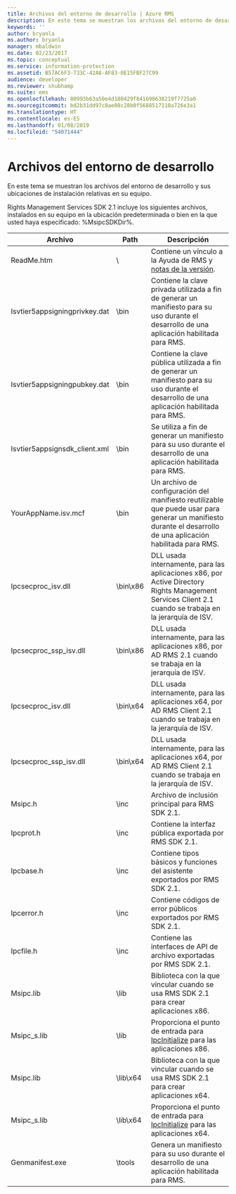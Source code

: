 ```yaml
---
title: Archivos del entorno de desarrollo | Azure RMS
description: En este tema se muestran los archivos del entorno de desarrollo y sus ubicaciones de instalación relativas en su equipo.
keywords: ''
author: bryanla
ms.author: bryanla
manager: mbaldwin
ms.date: 02/23/2017
ms.topic: conceptual
ms.service: information-protection
ms.assetid: B57AC6F3-733C-42A8-AF83-0E15FBF27C99
audience: developer
ms.reviewer: shubhamp
ms.suite: ems
ms.openlocfilehash: 80993b63a50e4d180429f841698638219f7725a0
ms.sourcegitcommit: bd2b31dd97c8ae08c28b0f5688517110a726e3a1
ms.translationtype: HT
ms.contentlocale: es-ES
ms.lasthandoff: 01/08/2019
ms.locfileid: "54071444"
---
```

# <a name="development-environment-files"></a>Archivos del entorno de desarrollo

En este tema se muestran los archivos del entorno de desarrollo y sus ubicaciones de instalación relativas en su equipo.

Rights Management Services SDK 2.1 incluye los siguientes archivos, instalados en su equipo en la ubicación predeterminada o bien en la que usted haya especificado: %MsipcSDKDir%.

|Archivo|Path|Descripción|
|----|----|-----------|
|ReadMe.htm| \ | Contiene un vínculo a la Ayuda de RMS y [notas de la versión](release-notes-rtm.md).|
|Isvtier5appsigningprivkey.dat|\bin|Contiene la clave privada utilizada a fin de generar un manifiesto para su uso durante el desarrollo de una aplicación habilitada para RMS.|
|Isvtier5appsigningpubkey.dat|\bin|Contiene la clave pública utilizada a fin de generar un manifiesto para su uso durante el desarrollo de una aplicación habilitada para RMS.|
|Isvtier5appsignsdk_client.xml|\bin|Se utiliza a fin de generar un manifiesto para su uso durante el desarrollo de una aplicación habilitada para RMS.|
|YourAppName.isv.mcf|\bin|Un archivo de configuración del manifiesto reutilizable que puede usar para generar un manifiesto durante el desarrollo de una aplicación habilitada para RMS.|
|Ipcsecproc_isv.dll|\bin\x86|DLL usada internamente, para las aplicaciones x86, por Active Directory Rights Management Services Client 2.1 cuando se trabaja en la jerarquía de ISV.|
|Ipcsecproc_ssp_isv.dll|\bin\x86|DLL usada internamente, para las aplicaciones x86, por AD RMS 2.1 cuando se trabaja en la jerarquía de ISV.|
|Ipcsecproc_isv.dll|\bin\x64|DLL usada internamente, para las aplicaciones x64, por AD RMS Client 2.1 cuando se trabaja en la jerarquía de ISV.|
|Ipcsecproc_ssp_isv.dll|\bin\x64|DLL usada internamente, para las aplicaciones x64, por AD RMS Client 2.1 cuando se trabaja en la jerarquía de ISV.|
|Msipc.h|\inc|Archivo de inclusión principal para RMS SDK 2.1.|
|Ipcprot.h|\inc|Contiene la interfaz pública exportada por RMS SDK 2.1.|
|Ipcbase.h|\inc|Contiene tipos básicos y funciones del asistente exportados por RMS SDK 2.1.|
|Ipcerror.h|\inc|Contiene códigos de error públicos exportados por RMS SDK 2.1.|
|Ipcfile.h|\inc|Contiene las interfaces de API de archivo exportadas por RMS SDK 2.1.|
|Msipc.lib|\lib|Biblioteca con la que vincular cuando se usa RMS SDK 2.1 para crear aplicaciones x86.|
|Msipc_s.lib|\lib|Proporciona el punto de entrada para [IpcInitialize](https://msdn.microsoft.com/library/jj127295.aspx) para las aplicaciones x86.|
|Msipc.lib|\lib\x64|Biblioteca con la que vincular cuando se usa RMS SDK 2.1 para crear aplicaciones x64.|
|Msipc_s.lib|\lib\x64|Proporciona el punto de entrada para [IpcInitialize](https://msdn.microsoft.com/library/jj127295.aspx) para las aplicaciones x64.|
|Genmanifest.exe|\tools|Genera un manifiesto para su uso durante el desarrollo de una aplicación habilitada para RMS.|
